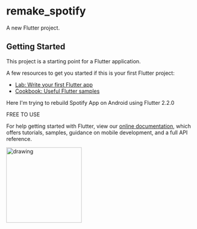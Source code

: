 
# remake_spotify

A new Flutter project.

## Getting Started

This project is a starting point for a Flutter application.

A few resources to get you started if this is your first Flutter project:

- [Lab: Write your first Flutter app](https://flutter.dev/docs/get-started/codelab)
- [Cookbook: Useful Flutter samples](https://flutter.dev/docs/cookbook)

Here I'm trying to rebuild Spotify App on Android using Flutter 2.2.0

FREE TO USE

For help getting started with Flutter, view our
[online documentation](https://flutter.dev/docs), which offers tutorials,
samples, guidance on mobile development, and a full API reference.

<img src="https://user-images.githubusercontent.com/54800191/120929549-ad41aa80-c713-11eb-980a-0a4d940c3b62.png" alt="drawing" width="200"/>

